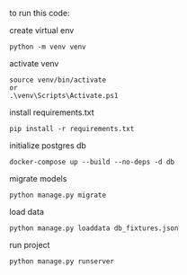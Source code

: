 to run this code:

create virtual env
    
    python -m venv venv

activate venv

    source venv/bin/activate
    or
    .\venv\Scripts\Activate.ps1

install requirements.txt
    
    pip install -r requirements.txt

initialize postgres db

    docker-compose up --build --no-deps -d db 

migrate models

    python manage.py migrate

load data

    python manage.py loaddata db_fixtures.json

run project

    python manage.py runserver


    
    